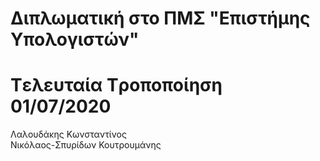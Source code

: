 # Διπλωματική στο ΠΜΣ "Επιστήμης Υπολογιστών"
# Tελευταία Tροποποίηση 01/07/2020
Λαλουδάκης Κωνσταντίνος</br>
Νικόλαος-Σπυρίδων Κουτρουμάνης</br>
